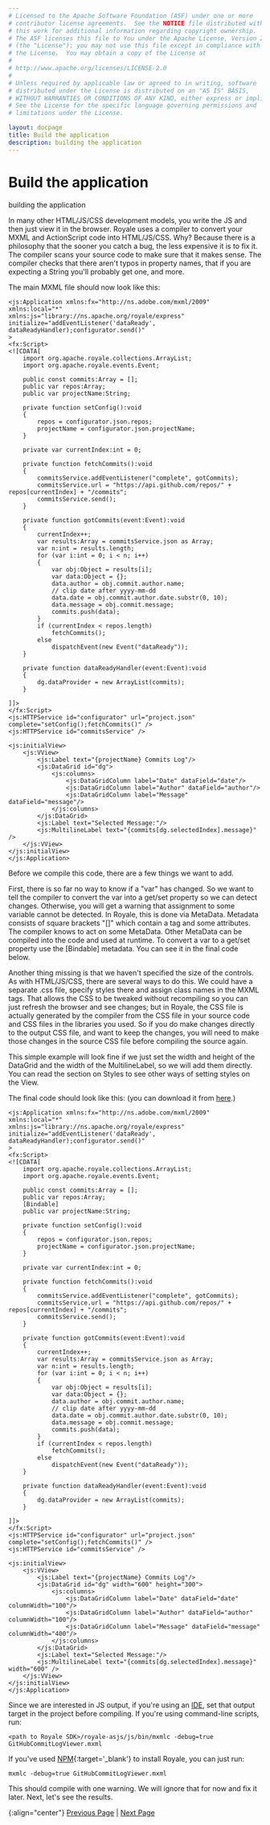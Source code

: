 ```yaml
---
# Licensed to the Apache Software Foundation (ASF) under one or more
# contributor license agreements.  See the NOTICE file distributed with
# this work for additional information regarding copyright ownership.
# The ASF licenses this file to You under the Apache License, Version 2.0
# (the "License"); you may not use this file except in compliance with
# the License.  You may obtain a copy of the License at
# 
# http://www.apache.org/licenses/LICENSE-2.0
# 
# Unless required by applicable law or agreed to in writing, software
# distributed under the License is distributed on an "AS IS" BASIS,
# WITHOUT WARRANTIES OR CONDITIONS OF ANY KIND, either express or implied.
# See the License for the specific language governing permissions and
# limitations under the License.

layout: docpage
title: Build the application
description: building the application
---
```


# Build the application

building the application

In many other HTML/JS/CSS development models, you write the JS and then just view it in the browser. Royale uses a compiler to convert your MXML and ActionScript code into HTML/JS/CSS. Why? Because there is a philosophy that the sooner you catch a bug, the less expensive it is to fix it. The compiler scans your source code to make sure that it makes sense. The compiler checks that there aren't typos in property names, that if you are expecting a String you'll probably get one, and more.  

The main MXML file should now look like this:

```mxml
<js:Application xmlns:fx="http://ns.adobe.com/mxml/2009"
xmlns:local="*"
xmlns:js="library://ns.apache.org/royale/express"
initialize="addEventListener('dataReady', dataReadyHandler);configurator.send()"
>
<fx:Script>
<![CDATA[
    import org.apache.royale.collections.ArrayList;
    import org.apache.royale.events.Event;

    public const commits:Array = [];
    public var repos:Array;
    public var projectName:String;

    private function setConfig():void
    {
        repos = configurator.json.repos;
        projectName = configurator.json.projectName;
    }

    private var currentIndex:int = 0;
    
    private function fetchCommits():void
    {
        commitsService.addEventListener("complete", gotCommits);
        commitsService.url = "https://api.github.com/repos/" + repos[currentIndex] + "/commits";
        commitsService.send();
    }

    private function gotCommits(event:Event):void
    {
        currentIndex++;
        var results:Array = commitsService.json as Array;
        var n:int = results.length;
        for (var i:int = 0; i < n; i++)
        {
            var obj:Object = results[i];
            var data:Object = {};
            data.author = obj.commit.author.name;
            // clip date after yyyy-mm-dd
            data.date = obj.commit.author.date.substr(0, 10);
            data.message = obj.commit.message;
            commits.push(data);
        }
        if (currentIndex < repos.length)
            fetchCommits();
        else
            dispatchEvent(new Event("dataReady"));
    }

    private function dataReadyHandler(event:Event):void
    {
        dg.dataProvider = new ArrayList(commits);
    }

]]>
</fx:Script>
<js:HTTPService id="configurator" url="project.json" complete="setConfig();fetchCommits()" />
<js:HTTPService id="commitsService" />

<js:initialView>
    <js:VView>
        <js:Label text="{projectName} Commits Log"/>
        <js:DataGrid id="dg">
            <js:columns>
                <js:DataGridColumn label="Date" dataField="date"/>
                <js:DataGridColumn label="Author" dataField="author"/>
                <js:DataGridColumn label="Message" dataField="message"/>
            </js:columns>
        </js:DataGrid>
        <js:Label text="Selected Message:"/>
        <js:MultilineLabel text="{commits[dg.selectedIndex].message}" />
    </js:VView>
</js:initialView>
</js:Application>
```

Before we compile this code, there are a few things we want to add. 

First, there is so far no way to know if a "var" has changed. So we want to tell the compiler to convert the var into a get/set property so we can detect changes. Otherwise, you will get a warning that assignment to some variable cannot be detected. In Royale, this is done via MetaData. Metadata consists of square brackets "[]" which contain a tag and some attributes. The compiler knows to act on some MetaData. Other MetaData can be compiled into the code and used at runtime. To convert a var to a get/set property use the [Bindable] metadata. You can see it in the final code below.

Another thing missing is that we haven't specified the size of the controls. As with HTML/JS/CSS, there are several ways to do this. We could have a separate .css file, specify styles there and assign class names in the MXML tags. That allows the CSS to be tweaked without recompiling so you can just refresh the browser and see changes; but in Royale, the CSS file is actually generated by the compiler from the CSS file in your source code and CSS files in the libraries you used. So if you do make changes directly to the output CSS file, and want to keep the changes, you will need to make those changes in the source CSS file before compiling the source again.

This simple example will look fine if we just set the width and height of the DataGrid and the width of the MultilineLabel, so we will add them directly. You can read the section on Styles to see other ways of setting styles on the View.

The final code should look like this: (you can download it from [here](https://github.com/apache/royale-asjs/blob/develop/examples/express/GitHubCommitLogViewer/src/main/royale/GitHubCommitLogViewer.mxml).)

```mxml
<js:Application xmlns:fx="http://ns.adobe.com/mxml/2009"
xmlns:local="*"
xmlns:js="library://ns.apache.org/royale/express"
initialize="addEventListener('dataReady', dataReadyHandler);configurator.send()"
>
<fx:Script>
<![CDATA[
    import org.apache.royale.collections.ArrayList;
    import org.apache.royale.events.Event;

    public const commits:Array = [];
    public var repos:Array;
    [Bindable]
    public var projectName:String;

    private function setConfig():void
    {
        repos = configurator.json.repos;
        projectName = configurator.json.projectName;
    }

    private var currentIndex:int = 0;
    
    private function fetchCommits():void
    {
        commitsService.addEventListener("complete", gotCommits);
        commitsService.url = "https://api.github.com/repos/" + repos[currentIndex] + "/commits";
        commitsService.send();
    }

    private function gotCommits(event:Event):void
    {
        currentIndex++;
        var results:Array = commitsService.json as Array;
        var n:int = results.length;
        for (var i:int = 0; i < n; i++)
        {
            var obj:Object = results[i];
            var data:Object = {};
            data.author = obj.commit.author.name;
            // clip date after yyyy-mm-dd
            data.date = obj.commit.author.date.substr(0, 10);
            data.message = obj.commit.message;
            commits.push(data);
        }
        if (currentIndex < repos.length)
            fetchCommits();
        else
            dispatchEvent(new Event("dataReady"));
    }

    private function dataReadyHandler(event:Event):void
    {
        dg.dataProvider = new ArrayList(commits);
    }

]]>
</fx:Script>
<js:HTTPService id="configurator" url="project.json" complete="setConfig();fetchCommits()" />
<js:HTTPService id="commitsService" />

<js:initialView>
    <js:VView>
        <js:Label text="{projectName} Commits Log"/>
        <js:DataGrid id="dg" width="600" height="300">
            <js:columns>
                <js:DataGridColumn label="Date" dataField="date" columnWidth="100"/>
                <js:DataGridColumn label="Author" dataField="author" columnWidth="100"/>
                <js:DataGridColumn label="Message" dataField="message" columnWidth="400"/>
            </js:columns>
        </js:DataGrid>
        <js:Label text="Selected Message:"/>
        <js:MultilineLabel text="{commits[dg.selectedIndex].message}" width="600" />
    </js:VView>
</js:initialView>
</js:Application>
```

Since we are interested in JS output, if you're using an [IDE](get-started/development-tools), set that output target in the project before compiling. If you're using command-line scripts, run:

`<path to Royale SDK>/royale-asjs/js/bin/mxmlc -debug=true GitHubCommitLogViewer.mxml`

If you've used [NPM](https://www.npmjs.com/){:target='_blank'} to install Royale, you can just run:

`mxmlc -debug=true GitHubCommitLogViewer.mxml`

This should compile with one warning. We will ignore that for now and fix it later.  Next, let's see the results.

{:align="center"}
[Previous Page](create-an-application/application-tutorial/controller.html) \| [Next Page](create-an-application/application-tutorial/deploy.html)
